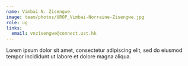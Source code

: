 ```yaml
---
name: Vimbai N. Zisengwe
image: team/photos/UROP_Vimbai-Norraine-Zisengwe.jpg
role: ug
links:
  email: vnzisengwe@connect.ust.hk
---
```


Lorem ipsum dolor sit amet, consectetur adipiscing elit, sed do eiusmod tempor incididunt ut labore et dolore magna aliqua.
